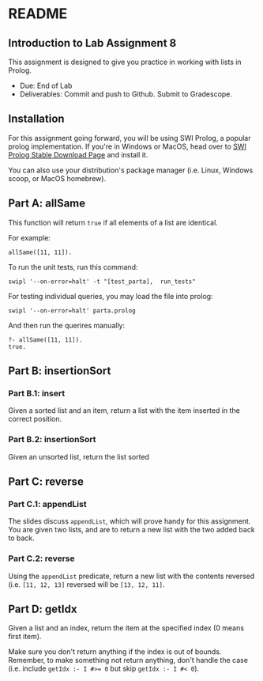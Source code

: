# README

## Introduction to Lab Assignment 8

This assignment is designed to give you practice in working with lists in Prolog.

- Due: End of Lab
- Deliverables: Commit and push to Github. Submit to Gradescope.

## Installation

For this assignment going forward, you will be using SWI Prolog, a popular prolog implementation. If you're in Windows
or MacOS, head over to [SWI Prolog Stable Download Page](https://www.swi-prolog.org/download/stable) and install it.

You can also use your distribution's package manager (i.e. Linux, Windows scoop, or MacOS homebrew).

## Part A: allSame

This function will return `true` if all elements of a list are identical.

For example:

    allSame([11, 11]).

To run the unit tests, run this command:

    swipl '--on-error=halt' -t "[test_parta],  run_tests"

For testing individual queries, you may load the file into prolog:

    swipl '--on-error=halt' parta.prolog

And then run the querires manually:

    ?- allSame([11, 11]).
    true.

## Part B: insertionSort

### Part B.1: insert

Given a sorted list and an item, return a list with the item inserted in the correct position.

### Part B.2: insertionSort

Given an unsorted list, return the list sorted

## Part C: reverse

### Part C.1: appendList

The slides discuss `appendList`, which will prove handy for this assignment. You are given two lists, and are to
return a new list with the two added back to back.

### Part C.2: reverse

Using the `appendList` predicate, return a new list with the contents reversed (i.e. `[11, 12, 13]` reversed will be
`[13, 12, 11]`.

## Part D: getIdx

Given a list and an index, return the item at the specified index (0 means first item).

Make sure you don't return anything if the index is out of bounds. Remember, to make something not return anything,
don't handle the case (i.e. include `getIdx :- I #>= 0`  but skip `getIdx :- I #< 0`).
